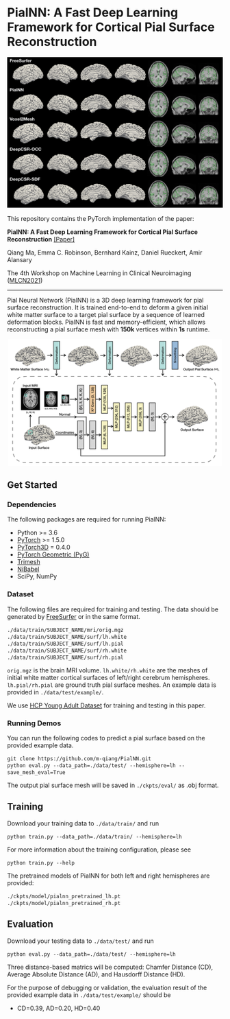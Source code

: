 # PialNN: A Fast Deep Learning Framework for Cortical Pial Surface Reconstruction

<!-- ![](figure/visual.png) -->
<p style="text-align:center;"><img src="figure/visual.png" width="600" ></p>

This repository contains the PyTorch implementation of the paper:

**PialNN: A Fast Deep Learning Framework for Cortical Pial Surface Reconstruction** [[Paper]](https://arxiv.org/abs/2109.03693)

Qiang Ma, Emma C. Robinson, Bernhard Kainz, Daniel Rueckert, Amir Alansary

The 4th Workshop on Machine Learning in Clinical Neuroimaging ([MLCN2021](https://mlcnws.com/))

---

Pial Neural Network (PialNN) is a 3D deep learning framework for pial surface reconstruction. It is trained end-to-end to deform a given initial white matter surface to a target pial surface by a sequence of learned deformation blocks. PialNN is fast and memory-efficient, which allows reconstructing a pial surface mesh with **150k** vertices within **1s** runtime.


<p style="text-align:center;"><img src="figure/architecture.png" width="500" ></p>

<!-- ![](figure/architecture.png =200x100) -->


## Get Started

### Dependencies

The following packages are required for running PialNN:
- Python >= 3.6
- [PyTorch](https://pytorch.org/) >= 1.5.0
- [PyTorch3D](https://github.com/facebookresearch/pytorch3d/blob/main/INSTALL.md) = 0.4.0
- [PyTorch Geometric (PyG)](https://pytorch-geometric.readthedocs.io/en/latest/notes/installation.html)
- [Trimesh](https://trimsh.org/install.html)
- [NiBabel](https://nipy.org/nibabel/installation.html)
- SciPy, NumPy


### Dataset
The following files are required for training and testing. The data should be generated by [FreeSurfer](https://surfer.nmr.mgh.harvard.edu/) or in the same format.
```
./data/train/SUBJECT_NAME/mri/orig.mgz
./data/train/SUBJECT_NAME/surf/lh.white
./data/train/SUBJECT_NAME/surf/lh.pial
./data/train/SUBJECT_NAME/surf/rh.white
./data/train/SUBJECT_NAME/surf/rh.pial
```
```orig.mgz``` is the brain MRI volume. ```lh.white/rh.white``` are the meshes of initial white matter cortical surfaces of left/right cerebrum hemispheres. ```lh.pial/rh.pial``` are ground truth pial surface meshes. An example data is provided in ```./data/test/example/```.

We use [HCP Young Adult Dataset](https://www.humanconnectome.org/study/hcp-young-adult/data-releases) for training and testing in this paper.



### Running Demos

You can run the following codes to predict a pial surface based on the provided example data.
```
git clone https://github.com/m-qiang/PialNN.git
python eval.py --data_path=./data/test/ --hemisphere=lh --save_mesh_eval=True
```
The output pial surface mesh will be saved in ```./ckpts/eval/``` as .obj format.


## Training

Download your training data to ```./data/train/``` and run
```
python train.py --data_path=./data/train/ --hemisphere=lh
```
For more information about the training configuration, please see
```
python train.py --help
```
The pretrained models of PialNN for both left and right hemispheres are provided:
```
./ckpts/model/pialnn_pretrained_lh.pt
./ckpts/model/pialnn_pretrained_rh.pt
```

## Evaluation
Download your testing data to ```./data/test/``` and run
```
python eval.py --data_path=./data/test/ --hemisphere=lh
```

Three distance-based matrics will be computed: Chamfer Distance (CD), Average Absolute Distance (AD), and Hausdorff Distance (HD).

For the purpose of debugging or validation, the evaluation result of the provided example data in ```./data/test/example/``` should be

- CD=0.39, AD=0.20, HD=0.40


<!-- ## Citation
If you use this code for your research, please consider citing our paper:
```
{@inprocessding}
``` -->